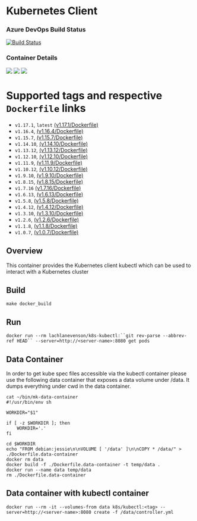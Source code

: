 # Kubernetes Client

### Azure DevOps Build Status
[![Build Status](https://dev.azure.com/laevenso/k8s/_apis/build/status/lachie83.k8s-kubectl)](https://dev.azure.com/laevenso/k8s/_build/latest?definitionId=1)

### Container Details
[![](https://images.microbadger.com/badges/image/lachlanevenson/k8s-kubectl.svg)](http://microbadger.com/images/lachlanevenson/k8s-kubectl "Get your own image badge on microbadger.com")
[![](https://images.microbadger.com/badges/version/lachlanevenson/k8s-kubectl.svg)](http://microbadger.com/images/lachlanevenson/k8s-kubectl "Get your own version badge on microbadger.com")
[![](https://images.microbadger.com/badges/commit/lachlanevenson/k8s-kubectl.svg)](http://microbadger.com/images/lachlanevenson/k8s-kubectl "Get your own commit badge on microbadger.com")

# Supported tags and respective `Dockerfile` links
* `v1.17.1`, `latest`    [(v1.17.1/Dockerfile)](https://github.com/lachie83/k8s-kubectl/blob/v1.17.1/Dockerfile)
* `v1.16.4`,    [(v1.16.4/Dockerfile)](https://github.com/lachie83/k8s-kubectl/blob/v1.16.4/Dockerfile)
* `v1.15.7`,    [(v1.15.7/Dockerfile)](https://github.com/lachie83/k8s-kubectl/blob/v1.15.7/Dockerfile)
* `v1.14.10`,    [(v1.14.10/Dockerfile)](https://github.com/lachie83/k8s-kubectl/blob/v1.14.10/Dockerfile)
* `v1.13.12`,   [(v1.13.12/Dockerfile)](https://github.com/lachie83/k8s-kubectl/blob/v1.13.12/Dockerfile)
* `v1.12.10`,   [(v1.12.10/Dockerfile)](https://github.com/lachie83/k8s-kubectl/blob/v1.12.10/Dockerfile)
* `v1.11.9`,    [(v1.11.9/Dockerfile)](https://github.com/lachie83/k8s-kubectl/blob/v1.11.9/Dockerfile)
* `v1.10.12`,   [(v1.10.12/Dockerfile)](https://github.com/lachie83/k8s-kubectl/blob/v1.10.12/Dockerfile)
* `v1.9.10`,    [(v1.9.10/Dockerfile)](https://github.com/lachie83/k8s-kubectl/blob/v1.9.10/Dockerfile)
* `v1.8.15`,    [(v1.8.15/Dockerfile)](https://github.com/lachie83/k8s-kubectl/blob/v1.8.15/Dockerfile)
* `v1.7.16`     [(v1.7.16/Dockerfile)](https://github.com/lachie83/k8s-kubectl/blob/v1.7.16/Dockerfile)
* `v1.6.13`,    [(v1.6.13/Dockerfile)](https://github.com/lachie83/k8s-kubectl/blob/v1.6.13/Dockerfile)
* `v1.5.8`,     [(v1.5.8/Dockerfile)](https://github.com/lachie83/k8s-kubectl/blob/v1.5.8/Dockerfile)
* `v1.4.12`,    [(v1.4.12/Dockerfile)](https://github.com/lachie83/k8s-kubectl/blob/v1.4.12/Dockerfile)
* `v1.3.10`,    [(v1.3.10/Dockerfile)](https://github.com/lachie83/k8s-kubectl/blob/v1.3.10/Dockerfile)
* `v1.2.6`,     [(v1.2.6/Dockerfile)](https://github.com/lachie83/k8s-kubectl/blob/v1.2.6/Dockerfile)
* `v1.1.8`,     [(v1.1.8/Dockerfile)](https://github.com/lachie83/k8s-kubectl/blob/v1.1.8/Dockerfile)
* `v1.0.7`,     [(v1.0.7/Dockerfile)](https://github.com/lachie83/k8s-kubectl/blob/v1.0.7/Dockerfile)

## Overview
This container provides the Kubernetes client kubectl which can be used to interact with a Kubernetes cluster

## Build
`make docker_build`

## Run
`docker run --rm lachlanevenson/k8s-kubectl:``git rev-parse --abbrev-ref HEAD`` --server=http://<server-name>:8080 get pods`

## Data Container

In order to get kube spec files accessible via the kubectl container please use the following data container that exposes a data volume under /data. It dumps everything under cwd in the data container.

```
cat ~/bin/mk-data-container 
#!/usr/bin/env sh

WORKDIR="$1"

if [ -z $WORKDIR ]; then
    WORKDIR='.'
fi

cd $WORKDIR
echo "FROM debian:jessie\n\nVOLUME [ '/data' ]\n\nCOPY * /data/" > ./Dockerfile.data-container
docker rm data
docker build -f ./Dockerfile.data-container -t temp/data .
docker run --name data temp/data
rm ./Dockerfile.data-container
```

## Data container with kubectl container
```
docker run --rm -it --volumes-from data k8s/kubectl:<tag> --server=http://<server-name>:8080 create -f /data/controller.yml
```

